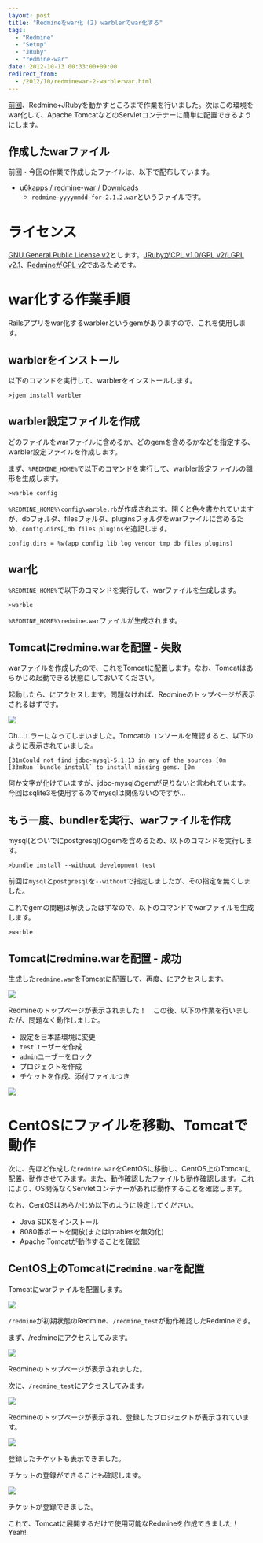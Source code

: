 ```yaml
---
layout: post
title: "Redmineをwar化 (2) warblerでwar化する"
tags:
  - "Redmine"
  - "Setup"
  - "JRuby"
  - "redmine-war"
date: 2012-10-13 00:33:00+09:00
redirect_from:
  - /2012/10/redminewar-2-warblerwar.html
---
```


[前回](http://u6k-apps.blogspot.jp/2012/10/redminewar-1-redminejruby.html)、Redmine+JRubyを動かすところまで作業を行いました。次はこの環境をwar化して、Apache TomcatなどのServletコンテナーに簡単に配置できるようにします。

<!-- more -->

## 作成したwarファイル

前回・今回の作業で作成したファイルは、以下で配布しています。

* [u6kapps / redmine-war / Downloads](https://bitbucket.org/u6kapps/redmine-war/downloads)
    * `redmine-yyyymmdd-for-2.1.2.war`というファイルです。

# ライセンス

[GNU General Public License v2](http://www.gnu.org/licenses/gpl-2.0.html)とします。[JRubyがCPL v1.0/GPL v2/LGPL v2.1](https://github.com/jruby/jruby/blob/master/COPYING)、[RedmineがGPL v2](http://www.redmine.org/)であるためです。

# war化する作業手順

Railsアプリをwar化するwarblerというgemがありますので、これを使用します。

## warblerをインストール

以下のコマンドを実行して、warblerをインストールします。

```
>jgem install warbler
```

## warbler設定ファイルを作成

どのファイルをwarファイルに含めるか、どのgemを含めるかなどを指定する、warbler設定ファイルを作成します。

まず、`%REDMINE_HOME%`で以下のコマンドを実行して、warbler設定ファイルの雛形を生成します。

```
>warble config
```

`%REDMINE_HOME%\config\warble.rb`が作成されます。開くと色々書かれていますが、dbフォルダ、filesフォルダ、pluginsフォルダをwarファイルに含めるため、`config.dirs`に`db files plugins`を追記します。

```
config.dirs = %w(app config lib log vendor tmp db files plugins)
```

## war化

`%REDMINE_HOME%`で以下のコマンドを実行して、warファイルを生成します。

```
>warble
```

`%REDMINE_HOME%\redmine.war`ファイルが生成されます。

## Tomcatにredmine.warを配置 - 失敗

warファイルを作成したので、これをTomcatに配置します。なお、Tomcatはあらかじめ起動できる状態にしておいてください。

起動したら、[](http://localhost:8080/redmine/)にアクセスします。問題なければ、Redmineのトップページが表示されるはずです。

![](http://1.bp.blogspot.com/-iCBPPkQQbZE/UHgdxCQuH2I/AAAAAAAAABM/ir5qvK_sEoE/s1600/001.PNG)

Oh...エラーになってしまいました。Tomcatのコンソールを確認すると、以下のように表示されていました。

```
[31mCould not find jdbc-mysql-5.1.13 in any of the sources [0m
[33mRun `bundle install` to install missing gems. [0m
```

何か文字が化けていますが、jdbc-mysqlのgemが足りないと言われています。今回はsqlite3を使用するのでmysqlは関係ないのですが…

## もう一度、bundlerを実行、warファイルを作成

mysql(とついでにpostgresql)のgemを含めるため、以下のコマンドを実行します。

```
>bundle install --without development test
```

前回は`mysql`と`postgresql`を`--without`で指定しましたが、その指定を無くしました。

これでgemの問題は解決したはずなので、以下のコマンドでwarファイルを生成します。

```
>warble
```

## Tomcatにredmine.warを配置 - 成功

生成した`redmine.war`をTomcatに配置して、再度、[](http://localhost:8080/redmine/)にアクセスします。

![](http://1.bp.blogspot.com/-DMlkgktvSRM/UHghmyqiS1I/AAAAAAAAABk/vFkJRqYqqrc/s1600/002.PNG)

Redmineのトップページが表示されました！　この後、以下の作業を行いましたが、問題なく動作しました。

* 設定を日本語環境に変更
* `test`ユーザーを作成
* `admin`ユーザーをロック
* プロジェクトを作成
* チケットを作成、添付ファイルつき

![](http://3.bp.blogspot.com/-ub_peMoNTME/UHgjpEFoQyI/AAAAAAAAAB4/y4trSfATa-E/s1600/003.PNG)

# CentOSにファイルを移動、Tomcatで動作

次に、先ほど作成した`redmine.war`をCentOSに移動し、CentOS上のTomcatに配置、動作させてみます。また、動作確認したファイルも動作確認します。これにより、OS関係なくServletコンテナーがあれば動作することを確認します。

なお、CentOSはあらかじめ以下のように設定してください。

* Java SDKをインストール
* 8080番ポートを開放(またはiptablesを無効化)
* Apache Tomcatが動作することを確認

## CentOS上のTomcatに`redmine.war`を配置

Tomcatにwarファイルを配置します。

![](http://1.bp.blogspot.com/-uHxHtmK5vKU/UHgxrvV-7pI/AAAAAAAAACY/fpaUaWFFkCs/s1600/991.PNG)

`/redmine`が初期状態のRedmine、`/redmine_test`が動作確認したRedmineです。

まず、/redmineにアクセスしてみます。

![](http://1.bp.blogspot.com/-DMlkgktvSRM/UHghmyqiS1I/AAAAAAAAABk/vFkJRqYqqrc/s1600/002.PNG)

Redmineのトップページが表示されました。

次に、`/redmine_test`にアクセスしてみます。

![](http://3.bp.blogspot.com/-KGgtD1fWrZQ/UHgxroU2hcI/AAAAAAAAACU/Bd6Fy5fXdo0/s1600/002.PNG)

Redmineのトップページが表示され、登録したプロジェクトが表示されています。

![](http://3.bp.blogspot.com/-ub_peMoNTME/UHgjpEFoQyI/AAAAAAAAAB4/y4trSfATa-E/s1600/003.PNG)

登録したチケットも表示できました。

チケットの登録ができることも確認します。

![](http://4.bp.blogspot.com/-bsXX1sbviW0/UHgywWyVaNI/AAAAAAAAACw/nhVMQd4AAeg/s1600/003.PNG)

チケットが登録できました。

これで、Tomcatに展開するだけで使用可能なRedmineを作成できました！　Yeah!

